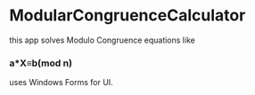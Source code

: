 # ModularCongruenceCalculator

this app solves Modulo Congruence equations like

### a*X≡b(mod n)

uses Windows Forms for UI.
